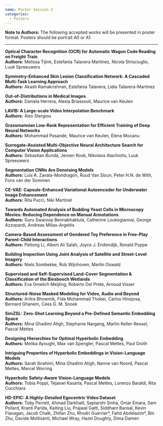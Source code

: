 ```yaml
---
name: Poster Session 2
categories:
  - Posters
---
```


**Note to Authors:** The following accepted works will be presented in poster format. Posters should be portrait A0 or A1.

-----

**Optical Character Recognition (OCR) for Automatic Wagon Code Reading on Freight Train**  
**Authors:** Melissa Tijink, Estefanía Talavera Martínez, Nicola Strisciuglio, Luuk Spreeuwers  

**Symmetry-Enhanced Skin Lesion Classification Network: A Cascaded Multi-Task Learning Approach**  
**Authors:** Akash Ramakrishnan, Estefania Talavera, Lidia Talavera-Martínez  

**Out-of-Distributions in Medical Images**  
**Authors:** Daniela Herrera, Alexia Briassouli, Maurice van Keulen  

**LAVIB: A Large-scale Video Interpolation Benchmark**  
**Authors:** Alex Stergiou  

**Grassmannian Low-Rank Representation for Efficient Training of Deep Neural Networks**  
**Authors:** Mohammad Pasande, Maurice van Keulen, Elena Mocanu  

**Surrogate-Assisted Multi-Objective Neural Architecture Search for Computer Vision Applications**  
**Authors:** Sebastian Bunda, Jeroen Rook, Nikolaos Alachiotis, Luuk Spreeuwers  

**Segmentation CNNs Are Denoising Models**  
**Authors:** Luis A. Zavala-Mondragón, Ruud Van Sloun, Peter H.N. de With, Fons van der Sommen  

**CE-VAE: Capsule-Enhanced Variational Autoencoder for Underwater Image Enhancement**  
**Authors:** Rita Pucci, Niki Martinel  

**Towards Automated Analysis of Budding Yeast Cells in Microscopy Movies: Reducing Dependence on Manual Annotations**  
**Authors:** Guru Swaroop Bennabhaktula, Catherine Loukogiannai, George Azzopardi, Andreas Milias-Argeitis  

**Camera-Based Assessment of Gendered Toy Preference in Free-Play Parent-Child Interactions**  
**Authors:** Peitong Li, Albert Ali Salah, Joyce J. Endendijk, Ronald Poppe  

**Building Inspection Using Joint Analysis of Satellite and Street-Level Imagery**  
**Authors:** Niels Sombekke, Rob Wijnhoven, Martin Oswald  

**Supervised and Self-Supervised Land-Cover Segmentation & Classification of the Biesbosch Wetlands**  
**Authors:** Eva Gmelich Meijling, Roberto Del Prete, Arnoud Visser  

**Structured-Noise Masked Modeling for Video, Audio and Beyond**  
**Authors:** Aritra Bhowmik, Fida Mohammad Thoker, Carlos Hinojosa, Bernard Ghanem, Cees G. M. Snoek  

**SimZSL: Zero-Shot Learning Beyond a Pre-Defined Semantic Embedding Space**  
**Authors:** Mina Ghadimi Atigh, Stephanie Nargang, Martin Keller-Ressel, Pascal Mettes  

**Designing Hierarchies for Optimal Hyperbolic Embedding**  
**Authors:** Melika Ayoughi, Max van Spengler, Pascal Mettes, Paul Groth  

**Intriguing Properties of Hyperbolic Embeddings in Vision-Language Models**  
**Authors:** Sarah Ibrahimi, Mina Ghadimi Atigh, Nanne van Noord, Pascal Mettes, Marcel Worring  

**Hyperbolic Safety-Aware Vision-Language Models**  
**Authors:** Tobia Poppi, Tejaswi Kasarla, Pascal Mettes, Lorenzo Baraldi, Rita Cucchiara  

**HD-EPIC: A Highly-Detailed Egocentric Video Dataset**  
**Authors:** Toby Perrett, Ahmad Darkhalil, Saptarshi Sinha, Omar Emara, Sam Pollard, Kranti Parida, Kaiting Liu, Prajwal Gatti, Siddhant Bansal, Kevin Flanagan, Jacob Chalk, Zhifan Zhu, Rhodri Guerrier*, Fahd Abdelazim*, Bin Zhu, Davide Moltisanti, Michael Wray, Hazel Doughty, Dima Damen  